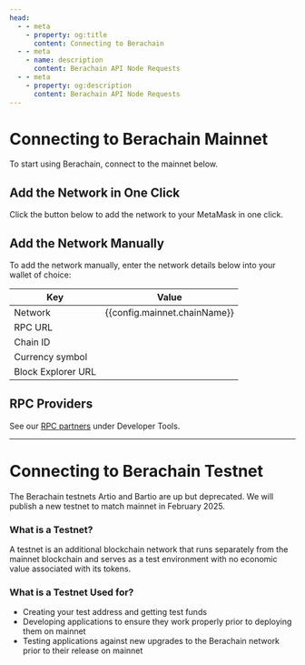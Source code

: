 ```yaml
---
head:
  - - meta
    - property: og:title
      content: Connecting to Berachain
  - - meta
    - name: description
      content: Berachain API Node Requests
  - - meta
    - property: og:description
      content: Berachain API Node Requests
---
```


<script setup>
  import config from '@berachain/config/constants.json';
  import AddNetwork from '@berachain/ui/AddNetwork';
  import CopyToClipboard from '@berachain/ui/CopyToClipboard';
</script>

# Connecting to Berachain Mainnet

To start using Berachain, connect to the mainnet below.

## Add the Network in One Click

Click the button below to add the network to your MetaMask in one click.

<ClientOnly>
  <AddNetwork
    :chainId="config.mainnet.chainId"
    :chainName="config.mainnet.chainName"
    :nativeCurrencyName="config.mainnet.currencyName"
    :nativeCurrencySymbol="config.mainnet.currencySymbol"
    :nativeCurrencyDecimals="config.mainnet.decimals"
    :rpcUrl="config.mainnet.rpcUrl"
    :blockExplorerUrl="config.mainnet.dapps.berascan.url"
  />
</ClientOnly>

## Add the Network Manually

To add the network manually, enter the network details below into your wallet of choice:

| Key                | Value                                                                                  |
| ------------------ | -------------------------------------------------------------------------------------- |
| Network            | {{config.mainnet.chainName}}                                                           |
| RPC URL            | <ClientOnly><CopyToClipboard :text="config.mainnet.rpcUrl" /></ClientOnly>             |
| Chain ID           | <ClientOnly><CopyToClipboard :text="config.mainnet.chainId" /></ClientOnly>            |
| Currency symbol    | <ClientOnly><CopyToClipboard :text="config.mainnet.currencySymbol" /></ClientOnly>     |
| Block Explorer URL | <ClientOnly><CopyToClipboard :text="config.mainnet.dapps.berascan.url" /></ClientOnly> |

## RPC Providers

See our [RPC partners](/developers/developer-tools#rpc-providers) under Developer Tools.

---

# Connecting to Berachain Testnet

The Berachain testnets Artio and Bartio are up but deprecated. We will publish a new testnet to match mainnet in February 2025.

### What is a Testnet?

A testnet is an additional blockchain network that runs separately from the mainnet blockchain and serves as a test environment with no economic value associated with its tokens.

### What is a Testnet Used for?

- Creating your test address and getting test funds
- Developing applications to ensure they work properly prior to deploying them on mainnet
- Testing applications against new upgrades to the Berachain network prior to their release on mainnet
